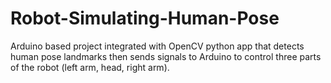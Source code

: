 # Robot-Simulating-Human-Pose
Arduino based project integrated with OpenCV python app that detects human pose landmarks then sends signals to Arduino to control three parts of the robot (left arm, head, right arm).
